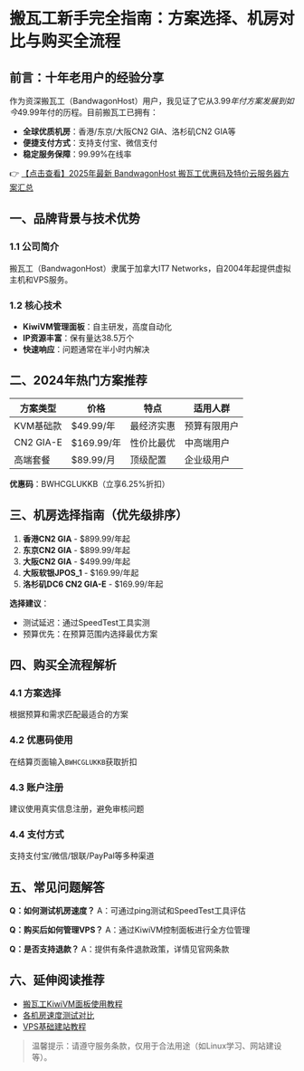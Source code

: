 # 搬瓦工新手完全指南：方案选择、机房对比与购买全流程

## 前言：十年老用户的经验分享

作为资深搬瓦工（BandwagonHost）用户，我见证了它从$3.99年付方案发展到如今$49.99年付的历程。目前搬瓦工已拥有：

- **全球优质机房**：香港/东京/大阪CN2 GIA、洛杉矶CN2 GIA等
- **便捷支付方式**：支持支付宝、微信支付
- **稳定服务保障**：99.99%在线率

👉 [【点击查看】2025年最新 BandwagonHost 搬瓦工优惠码及特价云服务器方案汇总](https://bit.ly/banwagon)

## 一、品牌背景与技术优势

### 1.1 公司简介
搬瓦工（BandwagonHost）隶属于加拿大IT7 Networks，自2004年起提供虚拟主机和VPS服务。

### 1.2 核心技术
- **KiwiVM管理面板**：自主研发，高度自动化
- **IP资源丰富**：保有量达38.5万个
- **快速响应**：问题通常在半小时内解决

## 二、2024年热门方案推荐

| 方案类型 | 价格 | 特点 | 适用人群 |
|---------|------|------|---------|
| KVM基础款 | $49.99/年 | 最经济实惠 | 预算有限用户 |
| CN2 GIA-E | $169.99/年 | 性价比最优 | 中高端用户 |
| 高端套餐 | $89.99/月 | 顶级配置 | 企业级用户 |

**优惠码**：BWHCGLUKKB（立享6.25%折扣）

## 三、机房选择指南（优先级排序）

1. **香港CN2 GIA** - $899.99/年起
2. **东京CN2 GIA** - $899.99/年起  
3. **大阪CN2 GIA** - $499.99/年起
4. **大阪软银JPOS_1** - $169.99/年起
5. **洛杉矶DC6 CN2 GIA-E** - $169.99/年起

**选择建议**：
- 测试延迟：通过SpeedTest工具实测
- 预算优先：在预算范围内选择最优方案

## 四、购买全流程解析

### 4.1 方案选择
根据预算和需求匹配最适合的方案

### 4.2 优惠码使用
在结算页面输入`BWHCGLUKKB`获取折扣

### 4.3 账户注册
建议使用真实信息注册，避免审核问题

### 4.4 支付方式
支持支付宝/微信/银联/PayPal等多种渠道

## 五、常见问题解答

**Q：如何测试机房速度？**
A：可通过ping测试和SpeedTest工具评估

**Q：购买后如何管理VPS？**
A：通过KiwiVM控制面板进行全方位管理

**Q：是否支持退款？**
A：提供有条件退款政策，详情见官网条款

## 六、延伸阅读推荐

- [搬瓦工KiwiVM面板使用教程]()
- [各机房速度测试对比]()
- [VPS基础建站教程]()

> 温馨提示：请遵守服务条款，仅用于合法用途（如Linux学习、网站建设等）。